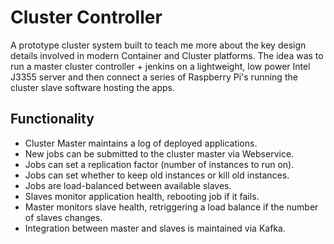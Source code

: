 # Cluster Controller

A prototype cluster system built to teach me more about the key design details involved in modern Container and Cluster platforms. The idea was to run a master cluster controller + jenkins on a lightweight, low power Intel J3355 server and then connect a series of Raspberry Pi's running the cluster slave software hosting the apps.

## Functionality
- Cluster Master maintains a log of deployed applications.
- New jobs can be submitted to the cluster master via Webservice.
- Jobs can set a replication factor (number of instances to run on).
- Jobs can set whether to keep old instances or kill old instances.
- Jobs are load-balanced between available slaves.
- Slaves monitor application health, rebooting job if it fails.
- Master monitors slave health, retriggering a load balance if the number of slaves changes.
- Integration between master and slaves is maintained via Kafka.

